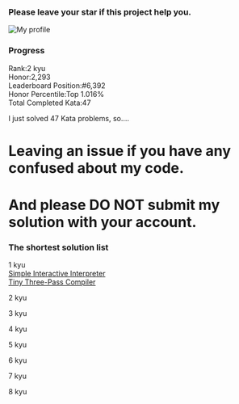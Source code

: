### Please leave your star if this project help you.

![My profile](https://www.codewars.com/users/yizer16/badges/large)


### Progress 
Rank:2 kyu  
Honor:2,293  
Leaderboard Position:#6,392  
Honor Percentile:Top 1.016%  
Total Completed Kata:47


I just solved 47 Kata problems, so....
# Leaving an issue if you have any confused about my code.

# And please DO NOT submit my solution with your account.


### The shortest solution list

1 kyu  
[Simple Interactive Interpreter](https://www.codewars.com/kata/52ffcfa4aff455b3c2000750)  
[Tiny Three-Pass Compiler](https://www.codewars.com/kata/5265b0885fda8eac5900093b)  


2 kyu

3 kyu

4 kyu

5 kyu

6 kyu

7 kyu

8 kyu